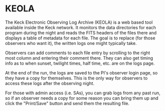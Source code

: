 # KEOLA

The Keck Electronic Observing Log Archive (KEOLA) is a web based tool available inside the Keck network.  It monitors the data directories for each program during the night and reads the FITS headers of the files there and displays a table of metadata for each file.  The goal is to replace (for those observers who want it), the written logs one might typically take.

Observers can add comments to each file entry by scrolling to the right most column and entering their comment there.  They can also get timing info as to when sunset, twilight times, half time, etc. are on the logs page.

At the end of the run, the logs are saved to the PI's observer login page, so they have a copy for themselves.  This is the only way for observers to access these logs after the observing night.

For those with admin access (i.e. SAs), you can grab logs from any past run, so if an observer needs a copy for some reason you can bring them up and click the "Print/Save" button and send them the resulting file.
